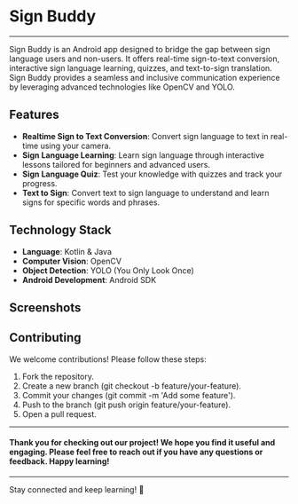 # Sign Buddy
---
Sign Buddy is an Android app designed to bridge the gap between sign language users and non-users. It offers real-time sign-to-text conversion, interactive sign language learning, quizzes, and text-to-sign translation. Sign Buddy provides a seamless and inclusive communication experience by leveraging advanced technologies like OpenCV and YOLO.
## Features

- **Realtime Sign to Text Conversion**: Convert sign language to text in real-time using your camera.
- **Sign Language Learning**: Learn sign language through interactive lessons tailored for beginners and advanced users.
- **Sign Language Quiz**: Test your knowledge with quizzes and track your progress.
- **Text to Sign**: Convert text to sign language to understand and learn signs for specific words and phrases.

## Technology Stack

- **Language**: Kotlin & Java
- **Computer Vision**: OpenCV
- **Object Detection**: YOLO (You Only Look Once)
- **Android Development**: Android SDK

## Screenshots


## Contributing

We welcome contributions! Please follow these steps:

1. Fork the repository.
2. Create a new branch (git checkout -b feature/your-feature).
3. Commit your changes (git commit -m 'Add some feature').
4. Push to the branch (git push origin feature/your-feature).
5. Open a pull request.

---
<h4>Thank you for checking out our project! We hope you find it useful and engaging. Please feel free to reach out if you have any questions or feedback. Happy learning! </h4>

---

Stay connected and keep learning! 🚀

